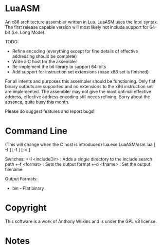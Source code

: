 LuaASM
======

An x86 architecture assembler written in Lua. LuaASM uses the Intel syntax.
The first release capable version will most likely not include support
for 64-bit (i.e. Long Mode).

TODO:
 - Refine encoding (everything except for fine details of effective addressing should be complete)
 - Write a C host for the assembler
 - Re-implement the bit library to support 64-bits
 - Add support for instruction set extensions (base x86 set is finished)

For all intents and purposes this assembler should be functioning. Only flat binary outputs are supported and
no extensions to the x86 instruction set are implemented. The assembler may not give the most optimal effective
address, effective address encoding still needs refining. Sorry about the absence, quite busy this month.

Please do suggest features and report bugs!

Command Line
============

(This will change when the C host is introduced)
lua.exe LuaASM/asm.lua [ -I <includeDir> ] [-f <format>] [-o <fname>] <Source files...>

Switches:
 +-I \<includeDir\> : Adds a *single* directory to the include search path
 +-f \<format\> : Sets the output format
 +-o \<fname\> : Set the output filename
 
Output Formats:
 - bin - Flat binary

Copyright
=========

This software is a work of Anthony Wilkins and is under the GPL v3 license.

Notes
=====


